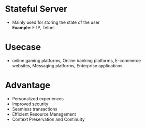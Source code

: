 # Stateful Server
- Mainly used for storing the state of the user <br>
**Example**: FTP, Telnet

# Usecase
- online gaming platforms, Online banking platforms, E-commerce websites, Messaging platforms, Enterprise applications

# Advantage
- Personalized experiences
- Improved security
- Seamless transactions
- Efficient Resource Management
- Context Preservation and Continuity
